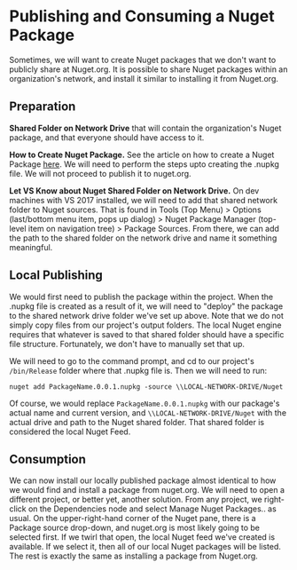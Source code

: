# Publishing and Consuming a Nuget Package

Sometimes, we will want to create Nuget packages that we don't want to publicly share at Nuget.org. It is possible to share Nuget packages within an organization's
network, and install it similar to installing it from Nuget.org.

## Preparation

**Shared Folder on Network Drive** that will contain the organization's Nuget package, and that everyone should have access to it.

**How to Create Nuget Package.** See the article on how to create a Nuget Package [here](publishing-csharp-project.md). We will need to perform the steps upto
creating the .nupkg file. We will not proceed to publish it to nuget.org.

**Let VS Know about Nuget Shared Folder on Network Drive.** On dev machines with VS 2017 installed, we will need to add that shared network folder to Nuget sources.
That is found in Tools (Top Menu) > Options (last/bottom menu item, pops up dialog) > Nuget Package Manager (top-level item on navigation tree) > Package Sources.
From there, we can add the path to the shared folder on the network drive and name it something meaningful.

## Local Publishing

We would first need to publish the package within the project. When the .nupkg file is created as a result of it, we will need to "deploy" the package to the shared
network drive folder we've set up above. Note that we do not simply copy files from our project's output folders. The local Nuget engine requires that whatever is
saved to that shared folder should have a specific file structure. Fortunately, we don't have to manually set that up.

We will need to go to the command prompt, and cd to our project's `/bin/Release` folder where that .nupkg file is. Then we will need to run:

`nuget add PackageName.0.0.1.nupkg -source \\LOCAL-NETWORK-DRIVE/Nuget`

Of course, we would replace `PackageName.0.0.1.nupkg` with our package's actual name and current version, and `\\LOCAL-NETWORK-DRIVE/Nuget` with the actual
drive and path to the Nuget shared folder. That shared folder is considered the local Nuget Feed.

## Consumption

We can now install our locally published package almost identical to how we would find and install a package from nuget.org. We will need to open a different project,
or better yet, another solution. From any project, we right-click on the Dependencies node and select Manage Nuget Packages.. as usual. On the upper-right-hand
corner of the Nuget pane, there is a Package source drop-down, and nuget.org is most likely going to be selected first. If we twirl that open, the local Nuget feed 
we've created is available. If we select it, then all of our local Nuget packages will be listed. The rest is exactly the same as installing a package from Nuget.org.
